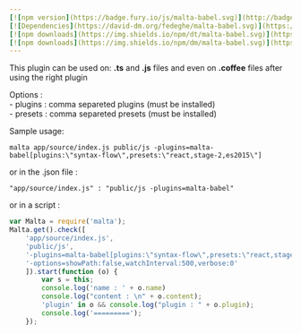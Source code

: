 ```yaml
---
[![npm version](https://badge.fury.io/js/malta-babel.svg)](http://badge.fury.io/js/malta-babel)
[![Dependencies](https://david-dm.org/fedeghe/malta-babel.svg)](https://david-dm.org/fedeghe/malta-babel)
[![npm downloads](https://img.shields.io/npm/dt/malta-babel.svg)](https://npmjs.org/package/malta-babel)
[![npm downloads](https://img.shields.io/npm/dm/malta-babel.svg)](https://npmjs.org/package/malta-babel)  
---  
```


This plugin can be used on: **.ts** and **.js** files and even on **.coffee**  files after using the right plugin

Options :  
    - plugins : comma separeted plugins (must be installed)  
    - presets : comma separeted presets (must be installed)

Sample usage:  
```
malta app/source/index.js public/js -plugins=malta-babel[plugins:\"syntax-flow\",presets:\"react,stage-2,es2015\"]
```
or in the .json file :
```
"app/source/index.js" : "public/js -plugins=malta-babel"
```
or in a script : 
``` js
var Malta = require('malta');
Malta.get().check([
    'app/source/index.js',
    'public/js',
    '-plugins=malta-babel[plugins:\"syntax-flow\",presets:\"react,stage-2,es2015\"]',
    '-options=showPath:false,watchInterval:500,verbose:0'
    ]).start(function (o) {
        var s = this;
        console.log('name : ' + o.name)
        console.log("content : \n" + o.content);
        'plugin' in o && console.log("plugin : " + o.plugin);
        console.log('=========');
    });
```